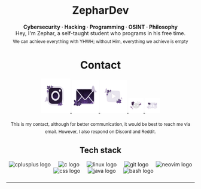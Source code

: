 <h1 align="center">ZepharDev</h1>

<p align="center">
  <b>Cybersecurity · Hacking · Programming · OSINT · Philosophy</b>
  <br>Hey, I'm Zephar, a self-taught student who programs in his free time.</br>
  <sub>We can achieve everything with YHWH; without Him, everything we achieve is empty </sub>
</p>

<h1 align="center">Contact</h1>

<p align="center">
  <a href="https://instagram.com/tu_usuario" target="_blank">
    <img src="https://raw.githubusercontent.com/zephardev/zephardev/main/assets/instagram.png" width="78" height="92" alt="Instagram"/>
  </a>
  <a href="mailto:tu_correo@gmail.com" target="_blank">
    <img src="https://raw.githubusercontent.com/zephardev/zephardev/main/assets/gmail.png" width="72" height="88"alt="Gmail"/>
  </a>
  <a href="https://youtube.com/@tu_usuario" target="_blank">
    <img src="https://raw.githubusercontent.com/zephardev/zephardev/main/assets/youtube.png" width="72" height="88" alt="YouTube"/>
  </a>
  <a href="https://reddit.com/user/tu_usuario" target="_blank">
    <img src="https://raw.githubusercontent.com/zephardev/zephardev/main/assets/reddit.png" width="40" alt="Reddit"/>
  </a>
  <a href="https://discord.com/users/tu_id" target="_blank">
    <img src="https://raw.githubusercontent.com/zephardev/zephardev/main/assets/discord.png" width="40" alt="Discord"/>
  </a>
</p>
<p align="center"> 
  <sub>This is my contact, although for better communication, it would be best to reach me via email. However, I also respond on Discord and Reddit.</sub>
</p>

<h2 align="center">Tech stack</h2>
<div align="center">
  <img src="https://cdn.jsdelivr.net/gh/devicons/devicon/icons/cplusplus/cplusplus-original.svg" height="52" alt="cplusplus logo"  />
  <img width="12" />
  <img src="https://cdn.jsdelivr.net/gh/devicons/devicon/icons/c/c-original.svg" height="52" alt="c logo"  />
  <img width="12" />
  <img src="https://cdn.jsdelivr.net/gh/devicons/devicon/icons/linux/linux-original.svg" height="52" alt="linux logo"  />
  <img width="12" />
  <img src="https://cdn.jsdelivr.net/gh/devicons/devicon/icons/git/git-original.svg" height="52" alt="git logo"  />
  <img width="12" />
  <img src="https://cdn.simpleicons.org/neovim/57A143" height="52" alt="neovim logo"  />
  <img width="12" />
  <img src="https://cdn.jsdelivr.net/gh/devicons/devicon/icons/css3/css3-original.svg" height="52" alt="css logo"  />
  <img width="12" />
  <img src="https://cdn.jsdelivr.net/gh/devicons/devicon/icons/java/java-original.svg" height="52" alt="java logo"  />
  <img width="12" />
  <img src="https://cdn.jsdelivr.net/gh/devicons/devicon/icons/bash/bash-original.svg" height="52" alt="bash logo"  />
</div>

###
###


---



###
